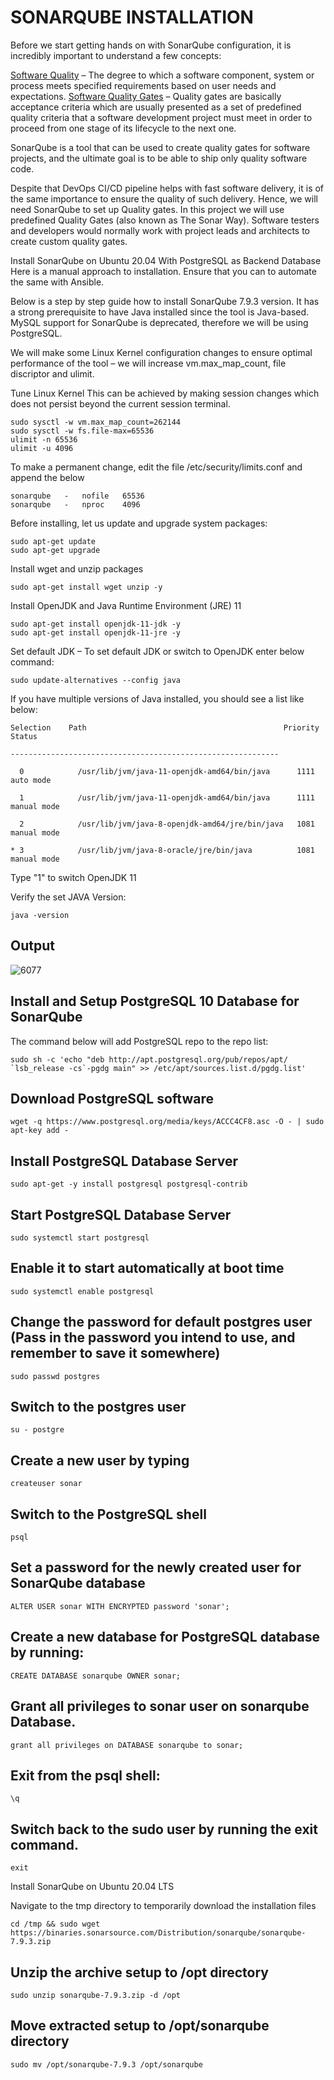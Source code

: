 # SONARQUBE INSTALLATION
Before we start getting hands on with SonarQube configuration, it is incredibly important to understand a few concepts:

[Software Quality](https://en.wikipedia.org/wiki/Software_quality) – The degree to which a software component, system or process 
meets specified requirements based on user needs and expectations.
[Software Quality Gates](https://docs.sonarqube.org/latest/user-guide/quality-gates/) – Quality gates are basically acceptance 
criteria which are usually presented as a set of predefined quality criteria that a software development project must meet in order 
to proceed from one stage of its lifecycle to the next one.

SonarQube is a tool that can be used to create quality gates for software projects, and the ultimate goal is to be able to ship
only quality software code.

Despite that DevOps CI/CD pipeline helps with fast software delivery, it is of the same importance to ensure the quality of such 
delivery. Hence, we will need SonarQube to set up Quality gates. In this project we will use predefined Quality Gates (also known as
The Sonar Way). Software testers and developers would normally work with project leads and architects to create custom quality gates.

Install SonarQube on Ubuntu 20.04 With PostgreSQL as Backend Database
Here is a manual approach to installation. Ensure that you can to automate the same with Ansible.

Below is a step by step guide how to install SonarQube 7.9.3 version. It has a strong prerequisite to have Java installed since the
tool is Java-based. MySQL support for SonarQube is deprecated, therefore we will be using PostgreSQL.

We will make some Linux Kernel configuration changes to ensure optimal performance of the tool – we will increase vm.max_map_count,
file discriptor and ulimit.

Tune Linux Kernel
This can be achieved by making session changes which does not persist beyond the current session terminal.

```
sudo sysctl -w vm.max_map_count=262144
sudo sysctl -w fs.file-max=65536
ulimit -n 65536
ulimit -u 4096
```

To make a permanent change, edit the file /etc/security/limits.conf and append the below

```
sonarqube   -   nofile   65536
sonarqube   -   nproc    4096
```

Before installing, let us update and upgrade system packages:

```
sudo apt-get update
sudo apt-get upgrade
```

Install wget and unzip packages

```
sudo apt-get install wget unzip -y
```

Install OpenJDK and Java Runtime Environment (JRE) 11

```
sudo apt-get install openjdk-11-jdk -y
sudo apt-get install openjdk-11-jre -y
```

Set default JDK – To set default JDK or switch to OpenJDK enter below command:

```
sudo update-alternatives --config java
```

If you have multiple versions of Java installed, you should see a list like below:

```
Selection    Path                                            Priority   Status

------------------------------------------------------------

  0            /usr/lib/jvm/java-11-openjdk-amd64/bin/java      1111      auto mode

  1            /usr/lib/jvm/java-11-openjdk-amd64/bin/java      1111      manual mode

  2            /usr/lib/jvm/java-8-openjdk-amd64/jre/bin/java   1081      manual mode

* 3            /usr/lib/jvm/java-8-oracle/jre/bin/java          1081      manual mode
```


Type "1" to switch OpenJDK 11

Verify the set JAVA Version:

```
java -version
```


## Output

![6077](https://user-images.githubusercontent.com/85270361/210169213-387ebbb9-b071-4d40-bef3-80d96e87196c.PNG)


## Install and Setup PostgreSQL 10 Database for SonarQube

The command below will add PostgreSQL repo to the repo list:

```
sudo sh -c 'echo "deb http://apt.postgresql.org/pub/repos/apt/ `lsb_release -cs`-pgdg main" >> /etc/apt/sources.list.d/pgdg.list'
```

## Download PostgreSQL software

```
wget -q https://www.postgresql.org/media/keys/ACCC4CF8.asc -O - | sudo apt-key add -
```

## Install PostgreSQL Database Server

```
sudo apt-get -y install postgresql postgresql-contrib
```

## Start PostgreSQL Database Server

```
sudo systemctl start postgresql
```

## Enable it to start automatically at boot time

```
sudo systemctl enable postgresql
```

## Change the password for default postgres user (Pass in the password you intend to use, and remember to save it somewhere)

```
sudo passwd postgres
```

## Switch to the postgres user

```
su - postgre
```



## Create a new user by typing

```
createuser sonar
```



## Switch to the PostgreSQL shell

```
psql
```



## Set a password for the newly created user for SonarQube database

```
ALTER USER sonar WITH ENCRYPTED password 'sonar';
```



## Create a new database for PostgreSQL database by running:

```
CREATE DATABASE sonarqube OWNER sonar;
```


## Grant all privileges to sonar user on sonarqube Database.

```
grant all privileges on DATABASE sonarqube to sonar;
```


## Exit from the psql shell:

```
\q
```



## Switch back to the sudo user by running the exit command.

```
exit
```



Install SonarQube on Ubuntu 20.04 LTS


Navigate to the tmp directory to temporarily download the installation files

```
cd /tmp && sudo wget https://binaries.sonarsource.com/Distribution/sonarqube/sonarqube-7.9.3.zip
```



## Unzip the archive setup to /opt directory

```
sudo unzip sonarqube-7.9.3.zip -d /opt
```



## Move extracted setup to /opt/sonarqube directory

```
sudo mv /opt/sonarqube-7.9.3 /opt/sonarqube
```


